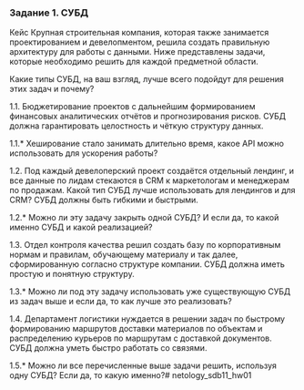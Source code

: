 ### Задание 1. СУБД  

  
Кейс
Крупная строительная компания, которая также занимается проектированием и девелопментом, решила создать правильную архитектуру для работы с данными. Ниже представлены задачи, которые необходимо решить для каждой предметной области.  

  

Какие типы СУБД, на ваш взгляд, лучше всего подойдут для решения этих задач и почему?  

  

1.1. Бюджетирование проектов с дальнейшим формированием финансовых аналитических отчётов и прогнозирования рисков. СУБД должна гарантировать целостность и чёткую структуру данных.  

  

1.1.* Хеширование стало занимать длительно время, какое API можно использовать для ускорения работы?  

  

1.2. Под каждый девелоперский проект создаётся отдельный лендинг, и все данные по лидам стекаются в CRM к маркетологам и менеджерам по продажам. Какой тип СУБД лучше использовать для лендингов и для CRM? СУБД должны быть гибкими и быстрыми.  

  

1.2.* Можно ли эту задачу закрыть одной СУБД? И если да, то какой именно СУБД и какой реализацией?  

  

1.3. Отдел контроля качества решил создать базу по корпоративным нормам и правилам, обучающему материалу и так далее, сформированную согласно структуре компании. СУБД должна иметь простую и понятную структуру.  

  

1.3.* Можно ли под эту задачу использовать уже существующую СУБД из задач выше и если да, то как лучше это реализовать?  

  

1.4. Департамент логистики нуждается в решении задач по быстрому формированию маршрутов доставки материалов по объектам и распределению курьеров по маршрутам с доставкой документов. СУБД должна уметь быстро работать со  связями.  

  



  

1.5.* Можно ли все перечисленные выше задачи решить, используя одну СУБД? Если да, то какую именно?# netology_sdb11_hw01
